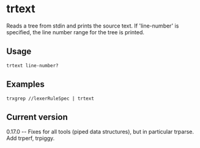 # trtext

Reads a tree from stdin and prints the source text. If 'line-number' is
specified, the line number range for the tree is printed.

## Usage

    trtext line-number?

## Examples

    trxgrep //lexerRuleSpec | trtext

## Current version

0.17.0 -- Fixes for all tools (piped data structures), but in particular trparse. Add trperf, trpiggy.
